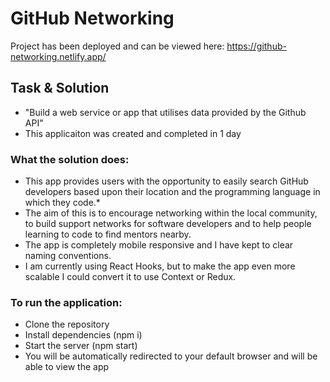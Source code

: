 # GitHub Networking

Project has been deployed and can be viewed here: https://github-networking.netlify.app/

## Task & Solution

* "Build a web service or app that utilises data provided by the Github API"
* This applicaiton was created and completed in 1 day

### What the solution does:
* This app provides users with the opportunity to easily search GitHub developers based upon their location and the programming language in which they code.*
* The aim of this is to encourage networking within the local community, to build support networks for software developers and to help people learning to code to find mentors nearby.
* The app is completely mobile responsive and I have kept to clear naming conventions.
* I am currently using React Hooks, but to make the app even more scalable I could convert it to use Context or Redux.

### To run the application:
* Clone the repository
* Install dependencies (npm i)
* Start the server (npm start)
* You will be automatically redirected to your default browser and will be able to view the app
